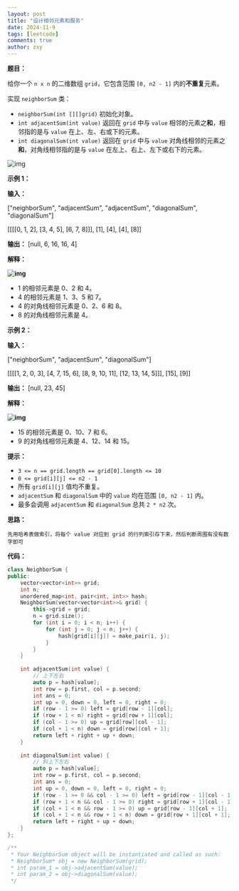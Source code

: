 ```yaml
---
layout: post
title: "设计相邻元素和服务"
date: 2024-11-9
tags: [leetcode]
comments: true
author: zxy
---
```


**题目：**

给你一个 `n x n` 的二维数组 `grid`，它包含范围 `[0, n2 - 1]` 内的**不重复**元素。

实现 `neighborSum` 类：

- `neighborSum(int [][]grid)` 初始化对象。
- `int adjacentSum(int value)` 返回在 `grid` 中与 `value` 相邻的元素之**和**，相邻指的是与 `value` 在上、左、右或下的元素。
- `int diagonalSum(int value)` 返回在 `grid` 中与 `value` 对角线相邻的元素之**和**，对角线相邻指的是与 `value` 在左上、右上、左下或右下的元素。

![img](https://assets.leetcode.com/uploads/2024/06/24/design.png)

**示例 1：**

**输入：**

["neighborSum", "adjacentSum", "adjacentSum", "diagonalSum", "diagonalSum"]

[[[[0, 1, 2], [3, 4, 5], [6, 7, 8]]], [1], [4], [4], [8]]

**输出：** [null, 6, 16, 16, 4]

**解释：**

**![img](https://assets.leetcode.com/uploads/2024/06/24/designexample0.png)**

- 1 的相邻元素是 0、2 和 4。
- 4 的相邻元素是 1、3、5 和 7。
- 4 的对角线相邻元素是 0、2、6 和 8。
- 8 的对角线相邻元素是 4。

**示例 2：**

**输入：**

["neighborSum", "adjacentSum", "diagonalSum"]

[[[[1, 2, 0, 3], [4, 7, 15, 6], [8, 9, 10, 11], [12, 13, 14, 5]]], [15], [9]]

**输出：** [null, 23, 45]

**解释：**

**![img](https://assets.leetcode.com/uploads/2024/06/24/designexample2.png)**

- 15 的相邻元素是 0、10、7 和 6。
- 9 的对角线相邻元素是 4、12、14 和 15。

**提示：**

- `3 <= n == grid.length == grid[0].length <= 10`
- `0 <= grid[i][j] <= n2 - 1`
- 所有 `grid[i][j]` 值均不重复。
- `adjacentSum` 和 `diagonalSum` 中的 `value` 均在范围 `[0, n2 - 1]` 内。
- 最多会调用 `adjacentSum` 和 `diagonalSum` 总共 `2 * n2` 次。

**思路：**

```
先用哈希表做索引，将每个 value 对应到 grid 的行列索引存下来，然后判断周围有没有数字即可
```

**代码：**

```cpp
class NeighborSum {
public:
    vector<vector<int>> grid;
    int n;
    unordered_map<int, pair<int, int>> hash;
    NeighborSum(vector<vector<int>>& grid) {
        this->grid = grid;
        n = grid.size();
        for (int i = 0; i < n; i++) {
            for (int j = 0; j < n; j++) {
                hash[grid[i][j]] = make_pair(i, j);
            }
        }
    }
    
    int adjacentSum(int value) {
        // 上下左右
        auto p = hash[value];
        int row = p.first, col = p.second;
        int ans = 0;
        int up = 0, down = 0, left = 0, right = 0;
        if (row - 1 >= 0) left = grid[row - 1][col];
        if (row + 1 < n) right = grid[row + 1][col];
        if (col - 1 >= 0) up = grid[row][col - 1];
        if (col + 1 < n) down = grid[row][col + 1];
        return left + right + up + down;
    }
    
    int diagonalSum(int value) {
        // 斜上下左右
        auto p = hash[value];
        int row = p.first, col = p.second;
        int ans = 0;
        int up = 0, down = 0, left = 0, right = 0;
        if (row - 1 >= 0 && col - 1 >= 0) left = grid[row - 1][col - 1];
        if (row + 1 < n && col - 1 >= 0) right = grid[row + 1][col - 1];
        if (col + 1 < n && row - 1 >= 0) up = grid[row - 1][col + 1];
        if (col + 1 < n && row + 1 < n) down = grid[row + 1][col + 1];
        return left + right + up + down;
    }
};

/**
 * Your NeighborSum object will be instantiated and called as such:
 * NeighborSum* obj = new NeighborSum(grid);
 * int param_1 = obj->adjacentSum(value);
 * int param_2 = obj->diagonalSum(value);
 */
```



